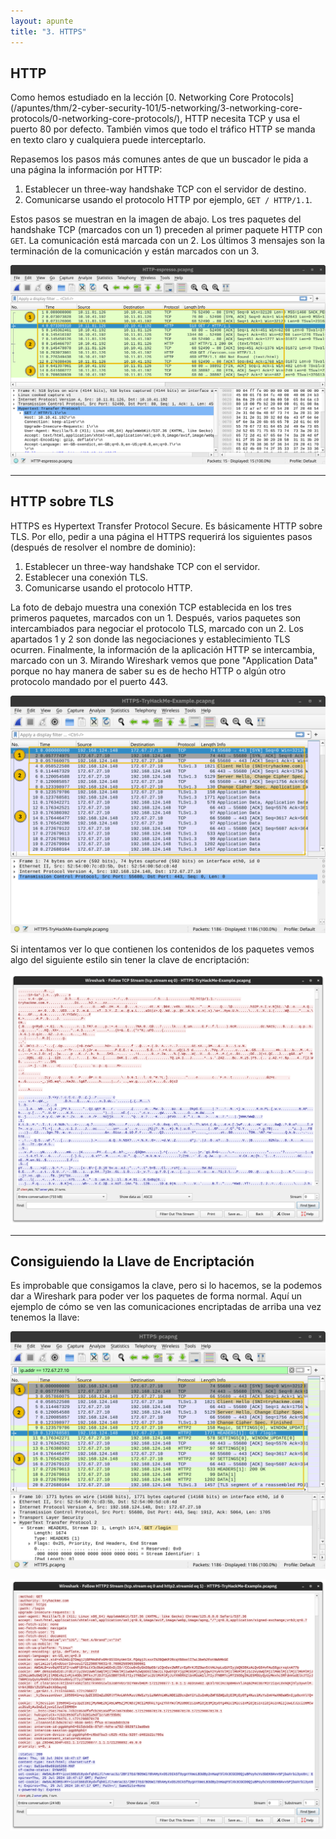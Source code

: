 ```yaml
---
layout: apunte
title: "3. HTTPS"
---
```


<h2>HTTP</h2>
Como hemos estudiado en la lección [0. Networking Core Protocols](/apuntes/thm/2-cyber-security-101/5-networking/3-networking-core-protocols/0-networking-core-protocols/), HTTP necesita TCP y usa el puerto 80 por defecto. También vimos que todo el tráfico HTTP se manda en texto claro y cualquiera puede interceptarlo. 

Repasemos los pasos más comunes antes de que un buscador le pida a una página la información por HTTP:

1. Establecer un three-way handshake TCP con el servidor de destino.
2. Comunicarse usando el protocolo HTTP por ejemplo, `GET / HTTP/1.1`.

Estos pasos se muestran en la imagen de abajo. Los tres paquetes del handshake TCP (marcados con un 1) preceden al primer paquete HTTP con `GET`. La comunicación está marcada con un 2. Los últimos 3 mensajes son la terminación de la comunicación y están marcados con un 3.

![](/apuntes/img/87.png)

--------------------------
<h2>HTTP sobre TLS</h2>
HTTPS es Hypertext Transfer Protocol Secure. Es básicamente HTTP sobre TLS. Por ello, pedir a una página el HTTPS requerirá los siguientes pasos (después de resolver el nombre de dominio):

1. Establecer un three-way handshake TCP con el servidor.
2. Establecer una conexión TLS.
3. Comunicarse usando el protocolo HTTP.

La foto de debajo muestra una conexión TCP establecida en los tres primeros paquetes, marcados con un 1. Después, varios paquetes son intercambiados para negociar el protocolo TLS, marcado con un 2. Los apartados 1 y 2 son donde las negociaciones y establecimiento TLS ocurren. Finalmente, la información de la aplicación HTTP se intercambia, marcado con un 3. Mirando Wireshark vemos que pone "Application Data" porque no hay manera de saber su es de hecho HTTP o algún otro protocolo mandado por el puerto 443.

![](/apuntes/img/088.png)

Si intentamos ver lo que contienen los contenidos de los paquetes vemos algo del siguiente estilo sin tener la clave de encriptación:

![](/apuntes/img/089.png)

------------------------
<h2>Consiguiendo la Llave de Encriptación</h2>
Es improbable que consigamos la clave, pero si lo hacemos, se la podemos dar a Wireshark para poder ver los paquetes de forma normal. Aquí un ejemplo de cómo se ven las comunicaciones encriptadas de arriba una vez tenemos la llave:

![](/apuntes/img/090.png)

![](/apuntes/img/091.png)
